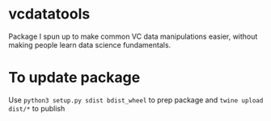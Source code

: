 # vcdatatools
Package I spun up to make common VC data manipulations easier, without making people learn data science fundamentals.

# To update package
Use `python3 setup.py sdist bdist_wheel` to prep package
and `twine upload dist/*` to publish